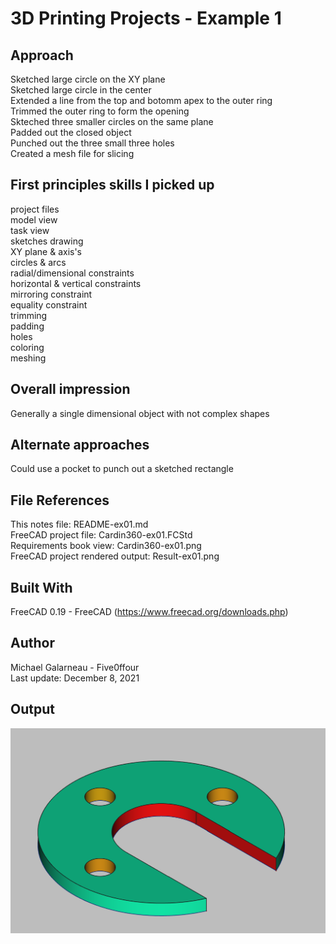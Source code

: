 # 3D Printing Projects - Example 1
  
## Approach
Sketched large circle on the XY plane   
Sketched large circle in the center  
Extended a line from the top and botomm apex to the outer ring  
Trimmed the outer ring to form the opening  
Skteched three smaller circles on the same plane  
Padded out the closed object  
Punched out the three small three holes  
Created a mesh file for slicing  
    
## First principles skills I picked up
project files  
model view  
task view  
sketches drawing  
XY plane & axis's  
circles & arcs  
radial/dimensional constraints  
horizontal & vertical constraints  
mirroring constraint  
equality constraint  
trimming  
padding  
holes  
coloring  
meshing  
  
## Overall impression
Generally a single dimensional object with not complex shapes  
  
## Alternate approaches
Could use a pocket to punch out a sketched rectangle  
  
## File References
This notes file: README-ex01.md  
FreeCAD project file: Cardin360-ex01.FCStd  
Requirements book view: Cardin360-ex01.png  
FreeCAD project rendered output: Result-ex01.png      
  
## Built With
FreeCAD 0.19 - FreeCAD (https://www.freecad.org/downloads.php)   
  
## Author
Michael Galarneau - Five0ffour   
Last update: December 8, 2021 
  
## Output   
![EX-01](Result-ex01.png)  